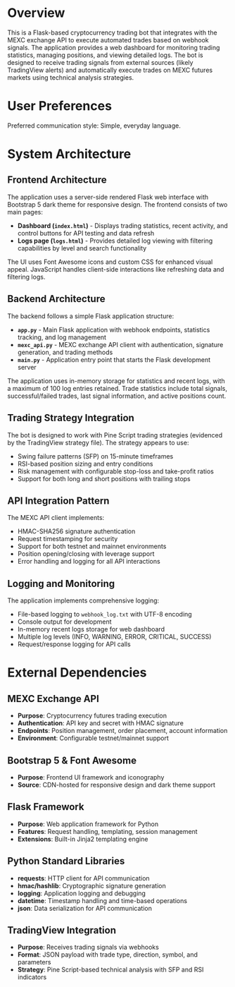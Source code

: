 # Overview

This is a Flask-based cryptocurrency trading bot that integrates with the MEXC exchange API to execute automated trades based on webhook signals. The application provides a web dashboard for monitoring trading statistics, managing positions, and viewing detailed logs. The bot is designed to receive trading signals from external sources (likely TradingView alerts) and automatically execute trades on MEXC futures markets using technical analysis strategies.

# User Preferences

Preferred communication style: Simple, everyday language.

# System Architecture

## Frontend Architecture
The application uses a server-side rendered Flask web interface with Bootstrap 5 dark theme for responsive design. The frontend consists of two main pages:
- **Dashboard (`index.html`)** - Displays trading statistics, recent activity, and control buttons for API testing and data refresh
- **Logs page (`logs.html`)** - Provides detailed log viewing with filtering capabilities by level and search functionality

The UI uses Font Awesome icons and custom CSS for enhanced visual appeal. JavaScript handles client-side interactions like refreshing data and filtering logs.

## Backend Architecture
The backend follows a simple Flask application structure:
- **`app.py`** - Main Flask application with webhook endpoints, statistics tracking, and log management
- **`mexc_api.py`** - MEXC exchange API client with authentication, signature generation, and trading methods
- **`main.py`** - Application entry point that starts the Flask development server

The application uses in-memory storage for statistics and recent logs, with a maximum of 100 log entries retained. Trade statistics include total signals, successful/failed trades, last signal information, and active positions count.

## Trading Strategy Integration
The bot is designed to work with Pine Script trading strategies (evidenced by the TradingView strategy file). The strategy appears to use:
- Swing failure patterns (SFP) on 15-minute timeframes
- RSI-based position sizing and entry conditions
- Risk management with configurable stop-loss and take-profit ratios
- Support for both long and short positions with trailing stops

## API Integration Pattern
The MEXC API client implements:
- HMAC-SHA256 signature authentication
- Request timestamping for security
- Support for both testnet and mainnet environments
- Position opening/closing with leverage support
- Error handling and logging for all API interactions

## Logging and Monitoring
The application implements comprehensive logging:
- File-based logging to `webhook_log.txt` with UTF-8 encoding
- Console output for development
- In-memory recent logs storage for web dashboard
- Multiple log levels (INFO, WARNING, ERROR, CRITICAL, SUCCESS)
- Request/response logging for API calls

# External Dependencies

## MEXC Exchange API
- **Purpose**: Cryptocurrency futures trading execution
- **Authentication**: API key and secret with HMAC signature
- **Endpoints**: Position management, order placement, account information
- **Environment**: Configurable testnet/mainnet support

## Bootstrap 5 & Font Awesome
- **Purpose**: Frontend UI framework and iconography
- **Source**: CDN-hosted for responsive design and dark theme support

## Flask Framework
- **Purpose**: Web application framework for Python
- **Features**: Request handling, templating, session management
- **Extensions**: Built-in Jinja2 templating engine

## Python Standard Libraries
- **requests**: HTTP client for API communication
- **hmac/hashlib**: Cryptographic signature generation
- **logging**: Application logging and debugging
- **datetime**: Timestamp handling and time-based operations
- **json**: Data serialization for API communication

## TradingView Integration
- **Purpose**: Receives trading signals via webhooks
- **Format**: JSON payload with trade type, direction, symbol, and parameters
- **Strategy**: Pine Script-based technical analysis with SFP and RSI indicators